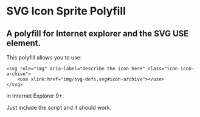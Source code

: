 # SVG Icon Sprite Polyfill

## A polyfill for Internet explorer and the SVG USE element.

This polyfill allows you to use:

	<svg role="img" aria-label="Describe the icon here" class="icon icon-archive">
		<use xlink:href="img/svg-defs.svg#icon-archive"></use>
	</svg>

in Internet Explorer 9+.

Just include the script and it should work.
